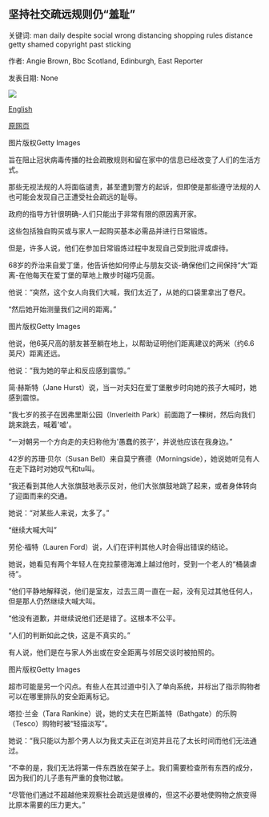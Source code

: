 ## 坚持社交疏远规则仍“羞耻”

关键词: man daily despite social wrong distancing shopping rules distance getty shamed copyright past sticking

作者: Angie Brown, Bbc Scotland, Edinburgh, East Reporter

发表日期: None

![](https://ichef.bbci.co.uk/news/1024/branded_news/172B6/production/_111720949_edinburgh.jpg)

[English](%27Shamed%27%20despite%20sticking%20to%20social%20distancing%20rules.md)

[原网页](https://www.bbc.com/news/uk-scotland-edinburgh-east-fife-52230081)

图片版权Getty Images

旨在阻止冠状病毒传播的社会疏散规则和留在家中的信息已经改变了人们的生活方式。

那些无视法规的人将面临谴责，甚至遭到警方的起诉，但即使是那些遵守法规的人也可能会发现自己正遭受社会疏远的耻辱。

政府的指导方针很明确-人们只能出于非常有限的原因离开家。

这些包括独自购买或与家人一起购买基本必需品并进行日常锻炼。

但是，许多人说，他们在参加日常锻炼过程中发现自己受到批评或虐待。

68岁的乔治来自爱丁堡，他告诉他如何停止与朋友交谈-确保他们之间保持“大”距离-在他每天在爱丁堡的草地上散步时碰巧见面。

他说：“突然，这个女人向我们大喊，我们太近了，从她的口袋里拿出了卷尺。

“然后她开始测量我们之间的距离。”

图片版权Getty Images

他说，他6英尺高的朋友甚至躺在地上，以帮助证明他们距离建议的两米（约6.6英尺）距离还远。

他说：“我为她的举止和反应感到震惊。”

简·赫斯特（Jane Hurst）说，当一对夫妇在爱丁堡散步时向她的孩子大喊时，她感到震惊。

“我七岁的孩子在因弗里斯公园（Inverleith Park）前面跑了一棵树，然后向我们跳来跳去，喊着'嘘'。

“一对朝另一个方向走的夫妇称他为'愚蠢的孩子'，并说他应该在我身边。”

42岁的苏珊·贝尔（Susan Bell）来自莫宁赛德（Morningside），她说她听见有人在走下路时对她叹气和tu叫。

“我还看到其他人大张旗鼓地表示反对，他们大张旗鼓地跳了起来，或者身体转向了迎面而来的交通。

她说：“对某些人来说，太多了​​。”

“继续大喊大叫”

劳伦·福特（Lauren Ford）说，人们在评判其他人时会得出错误的结论。

她说，她看见有两个年轻人在克拉蒙德海滩上越过他时，受到一个老人的“桶装虐待”。

“他们平静地解释说，他们是室友，过去三周一直在一起，没有见过其他任何人，但是那人仍然继续大喊大叫。

“他没有道歉，并继续说他们还是错了。这根本不公平。

“人们的判断如此之快，这是不真实的。”

有人说，他们是在与家人外出或在安全距离与邻居交谈时被拍照的。

图片版权Getty Images

超市可能是另一个闪点。有些人在其过道中引入了单向系统，并标出了指示购物者可以在哪里排队的安全距离标记。

塔拉·兰金（Tara Rankine）说，她的丈夫在巴斯盖特（Bathgate）的乐购（Tesco）购物时被“轻描淡写”。

她说：“我只能以为那个男人以为我丈夫正在浏览并且花了太长时间而他们无法通过。

“不幸的是，我们无法将第一件东西放在架子上。我们需要检查所有东西的成分，因为我们的儿子患有严重的食物过敏。

“尽管他们通过不超越他来观察社会疏远是很棒的，但这不必要地使购物之旅变得比原本需要的压力更大。”
